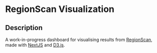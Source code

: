 # RegionScan Visualization

## Description

A work-in-progress dashboard for visualising results from [RegionScan](https://academic.oup.com/bioinformaticsadvances/article/5/1/vbaf052/8075147), made with [NextJS](https://nextjs.org/) and [D3.js](https://d3js.org/).
